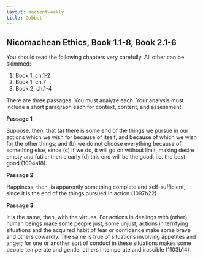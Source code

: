 ```yaml
---
layout: ancientweekly
title: Gobbet
---
```


## Nicomachean Ethics, Book 1.1-8, Book 2.1-6 

You should read the following chapters very carefully. All other can be skimmed: 

1. Book 1, ch.1-2
2. Book 1, ch.7
3. Book 2, ch.1-4

There are three passages. You must analyze each. Your analysis must include a short paragraph each for context, content, and assessment. 

**Passage 1**

Suppose, then, that (a) there is some end of the things we pursue in our actions which we wish for because of itself, and because of which we wish for the other things; and (b) we do not choose everything because of something else, since (c) if we do, it will go on without limit, making desire empty and futile; then clearly (d) this end will be the good, i.e. the best good (1094a18).


**Passage 2**

Happiness, then, is apparently something complete and self-sufficient, since it is the end of the things pursued in action (1097b22).

 

**Passage 3**

It is the same, then, with the virtues. For actions in dealings with (other) human beings make some people just, some unjust; actions in terrifying situations and the acquired habit of fear or confidence make some brave and others cowardly. The same is true of situations involving appetites and anger; for one or another sort of conduct in these situations makes some people temperate and gentle, others intemperate and irascible (1103b14).

